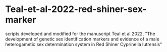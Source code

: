 # Teal-et-al-2022-red-shiner-sex-marker
scripts developed and modified for the manuscript Teal et al 2022, "The development of genetic sex identification markers and evidence of a male heterogametic sex determination system in Red Shiner Cyprinella lutrensis"
